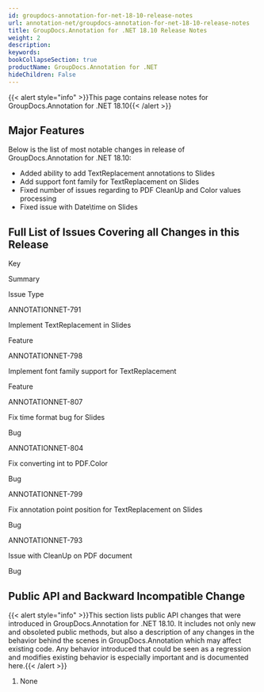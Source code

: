 ```yaml
---
id: groupdocs-annotation-for-net-18-10-release-notes
url: annotation-net/groupdocs-annotation-for-net-18-10-release-notes
title: GroupDocs.Annotation for .NET 18.10 Release Notes
weight: 2
description: 
keywords: 
bookCollapseSection: true
productName: GroupDocs.Annotation for .NET
hideChildren: False
---
```

{{< alert style="info" >}}This page contains release notes for GroupDocs.Annotation for .NET 18.10{{< /alert >}}

## Major Features

Below is the list of most notable changes in release of GroupDocs.Annotation for .NET 18.10:

*   Added ability to add TextReplacement annotations to Slides
*   Add support font family for TextReplacement on Slides
*   Fixed number of issues regarding to PDF CleanUp and Color values processing
*   Fixed issue with Date\\time on Slides

## Full List of Issues Covering all Changes in this Release

Key

Summary

Issue Type

ANNOTATIONNET-791

Implement TextReplacement in Slides

Feature

ANNOTATIONNET-798

Implement font family support for TextReplacement

Feature

ANNOTATIONNET-807 

Fix time format bug for Slides

Bug

ANNOTATIONNET-804

Fix converting int to PDF.Color

Bug

ANNOTATIONNET-799

Fix annotation point position for TextReplacement on Slides

Bug

ANNOTATIONNET-793

Issue with CleanUp on PDF document

Bug

## Public API and Backward Incompatible Change

{{< alert style="info" >}}This section lists public API changes that were introduced in GroupDocs.Annotation for .NET 18.10. It includes not only new and obsoleted public methods, but also a description of any changes in the behavior behind the scenes in GroupDocs.Annotation which may affect existing code. Any behavior introduced that could be seen as a regression and modifies existing behavior is especially important and is documented here.{{< /alert >}}

1.  None
